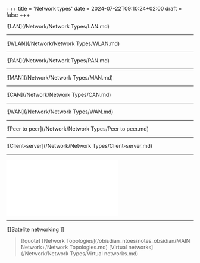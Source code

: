 +++
title = 'Network types'
date = 2024-07-22T09:10:24+02:00
draft = false
+++

![LAN](/Network/Network Types/LAN.md)


---

![WLAN](/Network/Network Types/WLAN.md)

---

![PAN](/Network/Network Types/PAN.md)

--- 

![MAN](/Network/Network Types/MAN.md)

---
![CAN](/Network/Network Types/CAN.md)

---
![WAN](/Network/Network Types/WAN.md)

---

![Peer to peer](/Network/Network Types/Peer to peer.md)

---
![Client-server](/Network/Network Types/Client-server.md)

--- 
![SAN](/Network/Data/SAN.md)

---

![[Satelite networking ]]


> [!quote]
> [Network Topologies](/obisdian_ntoes/notes_obsidian/MAIN Network+/Network Topologies.md) [Virtual networks](/Network/Network Types/Virtual networks.md)
